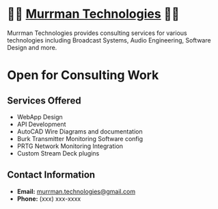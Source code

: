 # :merman: [Murrman Technologies](@MurrmanTech) :merman:

Murrman Technologies provides consulting services for various technologies including Broadcast Systems, Audio Engineering, Software Design and more.

# Open for Consulting Work

## Services Offered
- WebApp Design
- API Development
- AutoCAD Wire Diagrams and documentation
- Burk Transmitter Monitoring Software config
- PRTG Network Monitoring Integration
- Custom Stream Deck plugins

## Contact Information
- **Email:** murrman.technologies@gmail.com
- **Phone:** (xxx) xxx-xxxx
